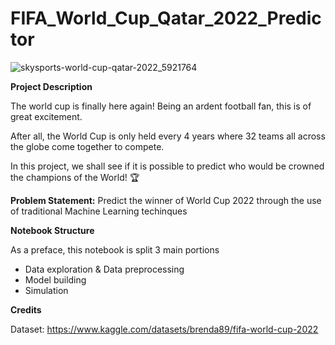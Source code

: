 # FIFA_World_Cup_Qatar_2022_Predictor

![skysports-world-cup-qatar-2022_5921764](https://user-images.githubusercontent.com/61307494/202843622-bb706645-0859-4400-8c3a-f77ef376b88c.jpg)


**Project Description**

The world cup is finally here again! Being an ardent football fan, this is of great excitement.

After all, the World Cup is only held every 4 years where 32 teams all across the globe come together to compete.

In this project, we shall see if it is possible to predict who would be crowned the champions of the World! 🏆

**Problem Statement:** Predict the winner of World Cup 2022 through the use of traditional Machine Learning techinques

**Notebook Structure**

As a preface, this notebook is split 3 main portions

- Data exploration & Data preprocessing
- Model building
- Simulation

**Credits**

Dataset: https://www.kaggle.com/datasets/brenda89/fifa-world-cup-2022
